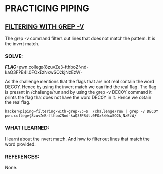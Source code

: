 # **PRACTICING PIPING**
## **<ins>FILTERING WITH GREP -V</ins>**
The grep -v command filters out lines that does not match the pattern. It is the invert match.

### SOLVE: 
***FLAG:*** pwn.college{8zuvZeB-fthboZNnd-kaQ3FPB4l.0FOxEzNxwSO2kjNzEzW}

As the challenge mentions that the flags that are not real contain the word DECOY.
Hence by using the invert match we can find the real flag.
The flag is present in /challenge/run and by using the grep -v DECOY command it prints the flag that does not have 
the word DECOY in it. Hence we obtain the real flag.

```
hacker@piping~filtering-with-grep-v:~$  /challenge/run | grep -v DECOY
pwn.college{8zuvZeB-fthboZNnd-kaQ3FPB4l.0FOxEzNxwSO2kjNzEzW}
```

### WHAT I LEARNED: 
I learnt about the invert match. And how to filter out lines that match the word provided.

### REFERENCES:
None.

